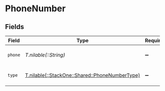 # PhoneNumber


## Fields

| Field                                                                                    | Type                                                                                     | Required                                                                                 | Description                                                                              | Example                                                                                  |
| ---------------------------------------------------------------------------------------- | ---------------------------------------------------------------------------------------- | ---------------------------------------------------------------------------------------- | ---------------------------------------------------------------------------------------- | ---------------------------------------------------------------------------------------- |
| `phone`                                                                                  | *T.nilable(::String)*                                                                    | :heavy_minus_sign:                                                                       | Phone number string                                                                      | +447700112233                                                                            |
| `type`                                                                                   | [T.nilable(::StackOne::Shared::PhoneNumberType)](../../models/shared/phonenumbertype.md) | :heavy_minus_sign:                                                                       | Type of phone number                                                                     |                                                                                          |